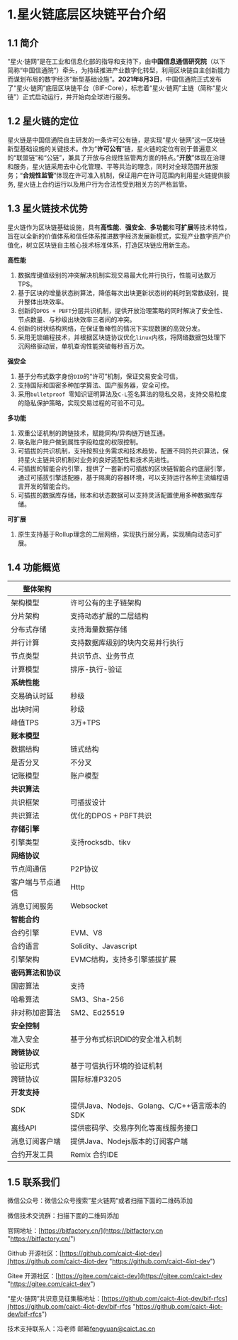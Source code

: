 # 1.星火链底层区块链平台介绍

## 1.1 简介

“星火·链网”是在工业和信息化部的指导和支持下，由**中国信息通信研究院**（以下简称“中国信通院”）牵头，为持续推进产业数字化转型，利用区块链自主创新能力而谋划布局的数字经济“新型基础设施”。**2021年8月3日**，中国信通院正式发布了“星火·链网”底层区块链平台（BIF-Core），标志着“星火·链网”主链（简称“星火链”）正式启动运行，并开始向全球进行服务。

## 1.2 星火链的定位

<a id="xinghuolian"></a>

星火链是中国信通院自主研发的一条许可公有链，是实现“星火·链网”这一区块链新型基础设施的关键技术。作为“**许可公有**”链，星火链的定位有别于普遍意义的“联盟链”和“公链”，兼具了开放与合规性监管两方面的特点。”**开放**”体现在治理和服务，星火链采用去中心化管理、平等共治的理念，同时对全球范围开放服务；“**合规性监管**”体现在许可准入机制，保证用户在许可范围内利用星火链提供服务, 星火链上合约运行以及用户行为合法性受到相关方的严格监管。

## 1.3 星火链技术优势

星火链作为区块链基础设施，具有**高性能**、**强安全**、**多功能**和**可扩展**等技术特性，旨在以全新的价值体系和信任体系推进数字经济发展新模式，实现产业数字资产价值化，树立区块链自主核心技术标准体系，打造区块链应用新生态。

**高性能**

1. 数据库键值级别的冲突解决机制实现交易最大化并行执行，性能可达数万TPS。
2. 基于区块的增量状态树算法，降低每次出块更新状态树的耗时到常数级别，提升整体出块效率。
3. 创新的`DPOS + PBFT`分层共识机制，提供开放治理策略的同时解决了安全性、节点数量、与秒级出块效率三者间的冲突。
4. 创新的树状结构网络，在保证鲁棒性的情况下实现数据的高效分发。
5. 采用无锁编程技术，并根据区块链协议优化`linux`内核，将网络数据包处理下沉网络驱动层，单机查询性能突破每秒百万次。

**强安全**

1. 基于分布式数字身份`DID`的“许可”机制，保证交易安全可信。
2. 支持国际和国密多种加学算法、国产服务器，安全可控。
3. 采用`bulletproof `零知识证明算法及`C-L`签名算法的隐私交易，支持交易粒度的隐私保护策略，实现交易过程的可验不可见。

**多功能**

1. 双重公证机制的跨链技术，赋能同构/异构链万链互通。
2. 联名账户账户做到属性字段粒度的权限控制。
3. 可插拔的共识机制，支持按照业务需求和技术趋势，配置不同的共识算法，保持星火主链共识机制对业务的良好适配性和技术先进性。
4. 可插拔的智能合约引擎，提供了一套新的可插拔的区块链智能合约底层引擎，通过可插拔引擎适配器，基于隔离的容器环境，可以支持运行各种主流编程语言开发的智能合约。
5. 可插拔的数据库存储，账本和状态数据可以支持灵活配置使用多种数据库存储。

**可扩展**

1. 原生支持基于Rollup理念的二层网络，实现执行层分离，实现横向动态可扩展。

## 1.4 功能概览

| 整体架构           |                                              |
| ------------------ | -------------------------------------------- |
| 架构模型           | 许可公有的主子链架构                         |
| 分片架构           | 支持动态扩展的二层结构                       |
| 分布式存储         | 支持海量数据存储                             |
| 并行计算           | 支持数据库级别的块内交易并行执行             |
| 节点类型           | 共识节点、业务节点                           |
| 计算模型           | 排序-执行-验证                               |
| **系统性能**       |                                              |
| 交易确认时延       | 秒级                                         |
| 出块时间           | 秒级                                         |
| 峰值TPS            | 3万+TPS                                      |
| **账本模型**       |                                              |
| 数据结构           | 链式结构                                     |
| 是否分叉           | 不分叉                                       |
| 记账模型           | 账户模型                                     |
| **共识算法**       |                                              |
| 共识框架           | 可插拔设计                                   |
| 共识算法           | 优化的DPOS + PBFT共识                        |
| **存储引擎**       |                                              |
| 引擎类型           | 支持rocksdb、tikv                            |
| **网络协议**       |                                              |
| 节点间通信         | P2P协议                                      |
| 客户端与节点通信   | Http                                         |
| 消息订阅服务       | Websocket                                    |
| **智能合约**       |                                              |
| 合约引擎           | EVM、V8                                      |
| 合约语言           | Solidity、Javascript                         |
| 引擎架构           | EVMC结构，支持多引擎插拔扩展                 |
| **密码算法和协议** |                                              |
| 国密算法           | 支持                                         |
| 哈希算法           | SM3、Sha-256                                 |
| 非对称加密算法     | SM2、Ed25519                                 |
| **安全控制**       |                                              |
| 准入安全           | 基于分布式标识DID的安全准入机制              |
| **跨链协议**       |                                              |
| 验证形式           | 基于可信执行环境的验证机制                   |
| 跨链协议           | 国际标准P3205                                |
| **开发支持**       |                                              |
| SDK                | 提供Java、Nodejs、Golang、C/C++语言版本的SDK |
| 离线API            | 提供密码学、交易序列化等离线服务接口         |
| 消息订阅客户端     | 提供Java、Nodejs版本的订阅客户端             |
| 合约开发工具       | Remix 合约IDE                                |

## 1.5 联系我们

<a id="lianxiwomen"></a>

微信公众号：微信公众号搜索”星火链网“或者扫描下面的二维码添加

微信技术交流群：扫描下面的二维码添加

官网地址：[https://bitfactory.cn/](https://bitfactory.cn "https://bitfactory.cn/")

Github 开源社区：[https://github.com/caict-4iot-dev](https://github.com/caict-4iot-dev "https://github.com/caict-4iot-dev")

Gitee 开源社区：[https://gitee.com/caict-dev](https://gitee.com/caict-dev "https://gitee.com/caict-dev")

“星火·链网”共识意见征集稿地址：[https://github.com/caict-4iot-dev/bif-rfcs](https://github.com/caict-4iot-dev/bif-rfcs "https://github.com/caict-4iot-dev/bif-rfcs")

技术支持联系人：冯老师   邮箱[fengyuan@caict.ac.cn](mailto:fengyuan@caict.ac.cn "fengyuan@caict.ac.cn")
